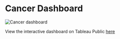 # Cancer Dashboard

![Cancer dashboard](https://github.com/sattiannusri/Cancer-diagnosis-dashboard/assets/63795809/59919474-a287-4bf6-8005-b29d2631a9bf)

View the interactive dashboard on Tableau Public [here](https://public.tableau.com/app/profile/satti.annapurna/viz/CancerDiagnosisDashboard/Dashboard5)

